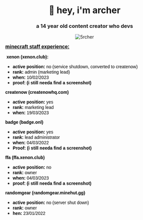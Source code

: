 <h1 align="center">👋 hey, i'm archer</h1>
<h3 align="center">a 14 year old content creator who devs</h3>

<p align="center"> <img src="https://komarev.com/ghpvc/?username=5rcher&label=Profile%20views&color=0e75b6&style=flat" alt="5rcher" /> </p>

<p><u><span style="font-size:12pt"><span style="font-family:Arial"><span style="color:#000000"><strong>minecraft staff experience:</strong></span></span></span></u></p>

<p>&nbsp;<span style="font-family:Arial"><span style="color:#000000"><strong>xenon (xenon.club):</strong></span></span></p>

<ul>
	<li style="list-style-type:disc"><span style="font-family:Arial"><span style="color:#000000"><strong>active position: </strong>no (service shutdown, converted to createnow)</span></span></li>
	<li style="list-style-type:disc"><span style="font-family:Arial"><span style="color:#000000"><strong>rank: </strong>admin (marketing lead)</span></span></li>
	<li style="list-style-type:disc"><span style="font-family:Arial"><span style="color:#000000"><strong>when: </strong>10/02/2023</span></span></li>
	<li style="list-style-type:disc"><span style="font-family:Arial"><span style="color:#000000"><strong>proof: (i still needa find a screenshot)</strong></span></span></li>
</ul>

<p><span style="font-size:14px"><span style="font-family:Arial"><span style="color:#000000"><strong>createnow (createnowhq.com)</strong></span></span></span></p>

<ul>
	<li style="list-style-type:disc"><span style="font-size:14px"><span style="font-family:Arial"><span style="color:#000000"><strong>active position: </strong>yes</span></span></span></li>
	<li style="list-style-type:disc"><span style="font-size:14px"><span style="font-family:Arial"><span style="color:#000000"><strong>rank: </strong>marketing lead</span></span></span></li>
	<li style="list-style-type:disc"><span style="font-size:14px"><span style="font-family:Arial"><span style="color:#000000"><strong>when: </strong>19/03/2023</span></span></span></li>
</ul>

<p><span style="font-size:14px"><span style="font-family:Arial"><span style="color:#000000"><strong>badge (badge.onl)</strong></span></span></span></p>

<ul>
	<li style="list-style-type:disc"><span style="font-size:14px"><span style="font-family:Arial"><span style="color:#000000"><strong>active position: </strong>yes</span></span></span></li>
	<li style="list-style-type:disc"><span style="font-size:14px"><span style="font-family:Arial"><span style="color:#000000"><strong>rank: </strong>lead administrator</span></span></span></li>
	<li style="list-style-type:disc"><span style="font-size:14px"><span style="font-family:Arial"><span style="color:#000000"><strong>when: </strong>04/03/2022</span></span></span></li>
	<li style="list-style-type:disc"><span style="font-size:14px"><span style="font-family:Arial"><span style="color:#000000"><strong>Proof:&nbsp;</strong></span></span></span><span style="font-family:Arial"><span style="color:#000000"><strong>(i still needa find a screenshot)</strong></span></span></li>
</ul>

<p><span style="font-size:14px"><span style="font-family:Arial"><span style="color:#000000"><strong>ffa (ffa.xenon.club)</strong></span></span></span></p>

<ul>
	<li style="list-style-type:disc"><span style="font-size:14px"><span style="font-family:Arial"><span style="color:#000000"><strong>active position: </strong>no</span></span></span></li>
	<li style="list-style-type:disc"><span style="font-size:14px"><span style="font-family:Arial"><span style="color:#000000"><strong>rank: </strong>owner</span></span></span></li>
	<li style="list-style-type:disc"><span style="font-size:14px"><span style="font-family:Arial"><span style="color:#000000"><strong>when: </strong>04/03/2023</span></span></span></li>
	<li style="list-style-type:disc"><span style="font-size:14px"><span style="font-family:Arial"><span style="color:#000000"><strong>proof:&nbsp;</strong></span></span></span><span style="font-family:Arial"><span style="color:#000000"><strong>(i still needa find a screenshot)</strong></span></span></li>
</ul>

<p><span style="font-size:14px"><span style="font-family:Arial"><span style="color:#000000"><strong>randomgear (randomgear.minehut.gg)</strong></span></span></span></p>

<ul>
	<li style="list-style-type:disc"><span style="font-size:14px"><span style="font-family:Arial"><span style="color:#000000"><strong>active position: </strong>no (server shut down)</span></span></span></li>
	<li style="list-style-type:disc"><span style="font-size:14px"><span style="font-family:Arial"><span style="color:#000000"><strong>rank: </strong>owner</span></span></span></li>
	<li style="list-style-type:disc"><span style="font-size:14px"><span style="font-family:Arial"><span style="color:#000000"><strong>hen: </strong>23/01/2022</span></span></span>&nbsp;</li>
</ul>

